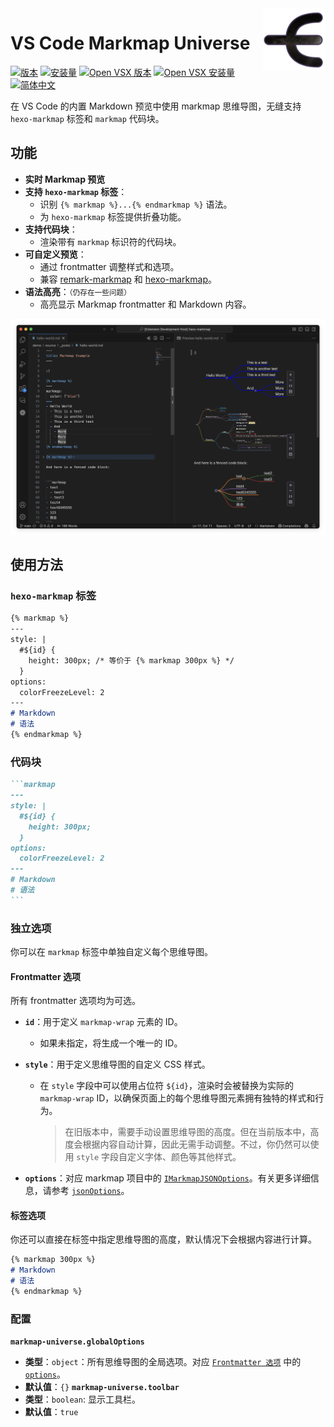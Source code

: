 <img src="https://raw.githubusercontent.com/markmap-universe/logo/master/universe.png" alt="Markmap Universe logo" width="100" height="100" align="right" />

# VS Code Markmap Universe

[![版本](https://img.shields.io/visual-studio-marketplace/v/maxchang.vscode-markmap-universe)](https://marketplace.visualstudio.com/items?itemName=maxchang.vscode-markmap-universe) 
[![安装量](https://img.shields.io/visual-studio-marketplace/i/maxchang.vscode-markmap-universe)](https://marketplace.visualstudio.com/items?itemName=maxchang.vscode-markmap-universe) 
[![Open VSX 版本](https://img.shields.io/open-vsx/v/maxchang/vscode-markmap-universe)](https://open-vsx.org/extension/maxchang/vscode-markmap-universe)
[![Open VSX 安装量](https://img.shields.io/open-vsx/dt/maxchang/vscode-markmap-universe)](https://open-vsx.org/extension/maxchang/vscode-markmap-universe)
[![简体中文](https://img.shields.io/badge/README-简体中文-purple)](README.zh_CN.md)

在 VS Code 的内置 Markdown 预览中使用 markmap 思维导图，无缝支持 `hexo-markmap` 标签和 `markmap` 代码块。

## 功能  

- **实时 Markmap 预览**
- **支持 `hexo-markmap` 标签**：  
  - 识别 `{% markmap %}...{% endmarkmap %}` 语法。  
  - 为 `hexo-markmap` 标签提供折叠功能。 
- **支持代码块**：  
  - 渲染带有 `markmap` 标识符的代码块。  
- **可自定义预览**：  
  - 通过 frontmatter 调整样式和选项。  
  - 兼容 [remark-markmap](https://github.com/markmap-universe/remark-markmap#frontmatter-options) 和 [hexo-markmap](https://github.com/markmap-universe/hexo-markmap#options)。  
- **语法高亮**：<small>（仍存在一些问题）</small>  
  - 高亮显示 Markmap frontmatter 和 Markdown 内容。

![](res/preview.png)


## 使用方法

### `hexo-markmap` 标签

```markdown
{% markmap %}
---
style: |
  #${id} {
    height: 300px; /* 等价于 {% markmap 300px %} */
  }
options:
  colorFreezeLevel: 2
---
# Markdown
# 语法
{% endmarkmap %}
```

### 代码块

````markdown
```markmap
---
style: |
  #${id} {
    height: 300px;
  }
options:
  colorFreezeLevel: 2
---
# Markdown
# 语法
```
````

### 独立选项

你可以在 `markmap` 标签中单独自定义每个思维导图。

#### Frontmatter 选项

所有 frontmatter 选项均为可选。

- **`id`**：用于定义 `markmap-wrap` 元素的 ID。  
  - 如果未指定，将生成一个唯一的 ID。

- **`style`**：用于定义思维导图的自定义 CSS 样式。  
  - 在 `style` 字段中可以使用占位符 `${id}`，渲染时会被替换为实际的 `markmap-wrap` ID，以确保页面上的每个思维导图元素拥有独特的样式和行为。  
    > 在旧版本中，需要手动设置思维导图的高度。但在当前版本中，高度会根据内容自动计算，因此无需手动调整。不过，你仍然可以使用 `style` 字段自定义字体、颜色等其他样式。  
  
- **`options`**：对应 markmap 项目中的 [`IMarkmapJSONOptions`](https://markmap.js.org/api/interfaces/markmap-view.IMarkmapJSONOptions.html)。有关更多详细信息，请参考 [`jsonOptions`](https://markmap.js.org/docs/json-options#option-list)。

#### 标签选项

你还可以直接在标签中指定思维导图的高度，默认情况下会根据内容进行计算。

```markdown
{% markmap 300px %}
# Markdown
# 语法
{% endmarkmap %}
```

### 配置

**`markmap-universe.globalOptions`**
  - **类型**：`object`：所有思维导图的全局选项。对应 [`Frontmatter 选项`](#frontmatter-选项) 中的 [`options`](#jsonOptions)。
  - **默认值**：`{}`
**`markmap-universe.toolbar`**
  - **类型**：`boolean`: 显示工具栏。
  - **默认值**：`true`
